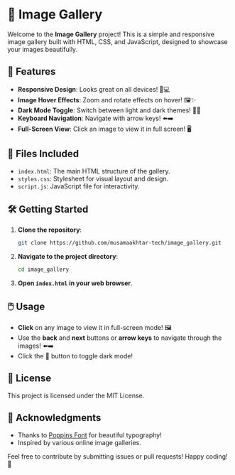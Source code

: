 # 🌟 Image Gallery

Welcome to the **Image Gallery** project! This is a simple and responsive image gallery built with HTML, CSS, and JavaScript, designed to showcase your images beautifully. 

## 🚀 Features

- **Responsive Design**: Looks great on all devices! 📱💻
- **Image Hover Effects**: Zoom and rotate effects on hover! 🖼️✨
- **Dark Mode Toggle**: Switch between light and dark themes! 🌙🌞
- **Keyboard Navigation**: Navigate with arrow keys! ⬅️➡️
- **Full-Screen View**: Click an image to view it in full screen! 🖥️

## 📁 Files Included

- `index.html`: The main HTML structure of the gallery.
- `styles.css`: Stylesheet for visual layout and design.
- `script.js`: JavaScript file for interactivity.

## 🛠️ Getting Started

1. **Clone the repository**:

   ```bash
   git clone https://github.com/musamaakhtar-tech/image_gallery.git
   ```

2. **Navigate to the project directory**:

   ```bash
   cd image_gallery
   ```

3. **Open `index.html` in your web browser**.

## 🖱️ Usage

- **Click** on any image to view it in full-screen mode! 🖼️
- Use the **back** and **next** buttons or **arrow keys** to navigate through the images! ⬅️➡️
- Click the **🌙** button to toggle dark mode!

## 📜 License

This project is licensed under the MIT License.

## 🙌 Acknowledgments

- Thanks to [Poppins Font](https://fonts.google.com/specimen/Poppins) for beautiful typography!
- Inspired by various online image galleries.

Feel free to contribute by submitting issues or pull requests! Happy coding! 🎉
